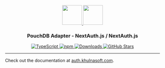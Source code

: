 <p align="center">
  <br/>
  <a href="https://auth.khulnasoft.com" target="_blank">
    <img height="64px" src="https://auth.khulnasoft.com/img/logo-sm.png" />
  </a>
  <a href="https://pouchdb.com" target="_blank">
    <img height="64px" src="https://auth.khulnasoft.com/img/adapters/pouchdb.svg"/>
  </a>
  <h3 align="center"><b>PouchDB Adapter</b> - NextAuth.js / NextAuth.js</a></h3>
  <p align="center" style="align: center;">
    <a href="https://npm.im/@nextauth.js/pouchdb-adapter">
      <img src="https://img.shields.io/badge/TypeScript-blue?style=flat-square" alt="TypeScript" />
    </a>
    <a href="https://npm.im/@nextauth.js/pouchdb-adapter">
      <img alt="npm" src="https://img.shields.io/npm/v/@nextauth.js/pouchdb-adapter?color=green&label=@nextauth.js/pouchdb-adapter&style=flat-square">
    </a>
    <a href="https://www.npmtrends.com/@nextauth.js/pouchdb-adapter">
      <img src="https://img.shields.io/npm/dm/@nextauth.js/pouchdb-adapter?label=%20downloads&style=flat-square" alt="Downloads" />
    </a>
    <a href="https://github.com/khulnasoft/nextdev/stargazers">
      <img src="https://img.shields.io/github/stars/khulnasoft/nextdev?style=flat-square" alt="GitHub Stars" />
    </a>
  </p>
</p>

---

Check out the documentation at [auth.khulnasoft.com](https://auth.khulnasoft.com/reference/adapter/pouchdb).
